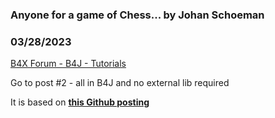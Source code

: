 ### Anyone for a game of Chess... by Johan Schoeman
### 03/28/2023
[B4X Forum - B4J - Tutorials](https://www.b4x.com/android/forum/threads/147014/)

Go to post #2 - all in B4J and no external lib required  
  
It is based on [**this Github posting**](https://github.com/jamescalcagni/chessgame)